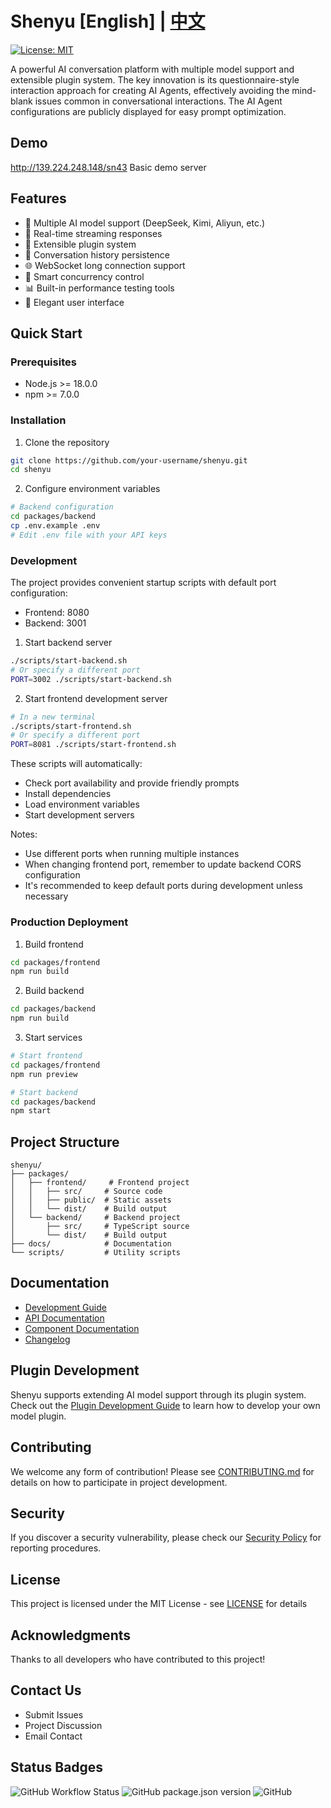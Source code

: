 # Shenyu [English] | [中文](README.md)

[![License: MIT](https://img.shields.io/badge/License-MIT-yellow.svg)](https://opensource.org/licenses/MIT)

A powerful AI conversation platform with multiple model support and extensible plugin system. 
The key innovation is its questionnaire-style interaction approach for creating AI Agents, effectively avoiding the mind-blank issues common in conversational interactions.
The AI Agent configurations are publicly displayed for easy prompt optimization.

## Demo
http://139.224.248.148/sn43
Basic demo server

## Features

- 🚀 Multiple AI model support (DeepSeek, Kimi, Aliyun, etc.)
- 💬 Real-time streaming responses
- 🔌 Extensible plugin system
- 📝 Conversation history persistence
- 🌐 WebSocket long connection support
- 🔄 Smart concurrency control
- 📊 Built-in performance testing tools
- 🎨 Elegant user interface

## Quick Start

### Prerequisites

- Node.js >= 18.0.0
- npm >= 7.0.0

### Installation

1. Clone the repository
```bash
git clone https://github.com/your-username/shenyu.git
cd shenyu
```

2. Configure environment variables
```bash
# Backend configuration
cd packages/backend
cp .env.example .env
# Edit .env file with your API keys
```

### Development

The project provides convenient startup scripts with default port configuration:

- Frontend: 8080
- Backend: 3001

1. Start backend server
```bash
./scripts/start-backend.sh
# Or specify a different port
PORT=3002 ./scripts/start-backend.sh
```

2. Start frontend development server
```bash
# In a new terminal
./scripts/start-frontend.sh
# Or specify a different port
PORT=8081 ./scripts/start-frontend.sh
```

These scripts will automatically:
- Check port availability and provide friendly prompts
- Install dependencies
- Load environment variables
- Start development servers

Notes:
- Use different ports when running multiple instances
- When changing frontend port, remember to update backend CORS configuration
- It's recommended to keep default ports during development unless necessary

### Production Deployment

1. Build frontend
```bash
cd packages/frontend
npm run build
```

2. Build backend
```bash
cd packages/backend
npm run build
```

3. Start services
```bash
# Start frontend
cd packages/frontend
npm run preview

# Start backend
cd packages/backend
npm start
```

## Project Structure

```
shenyu/
├── packages/
│   ├── frontend/     # Frontend project
│   │   ├── src/     # Source code
│   │   ├── public/  # Static assets
│   │   └── dist/    # Build output
│   └── backend/     # Backend project
│       ├── src/     # TypeScript source
│       └── dist/    # Build output
├── docs/            # Documentation
└── scripts/         # Utility scripts
```

## Documentation

- [Development Guide](docs/guide/index.md)
- [API Documentation](docs/api/chat-completions.md)
- [Component Documentation](docs/components/execution-panel.md)
- [Changelog](docs/changelog.md)

## Plugin Development

Shenyu supports extending AI model support through its plugin system. Check out the [Plugin Development Guide](docs/guide/plugin-development.md) to learn how to develop your own model plugin.

## Contributing

We welcome any form of contribution! Please see [CONTRIBUTING.md](CONTRIBUTING.md) for details on how to participate in project development.

## Security

If you discover a security vulnerability, please check our [Security Policy](SECURITY.md) for reporting procedures.

## License

This project is licensed under the MIT License - see [LICENSE](LICENSE) for details

## Acknowledgments

Thanks to all developers who have contributed to this project!

## Contact Us

- Submit Issues
- Project Discussion
- Email Contact

## Status Badges

![GitHub Workflow Status](https://img.shields.io/github/actions/workflow/status/billbai-longarena/shenyu/ci.yml?branch=main)
![GitHub package.json version](https://img.shields.io/github/package-json/v/billbai-longarena/shenyu)
![GitHub](https://img.shields.io/github/license/billbai-longarena/shenyu)
